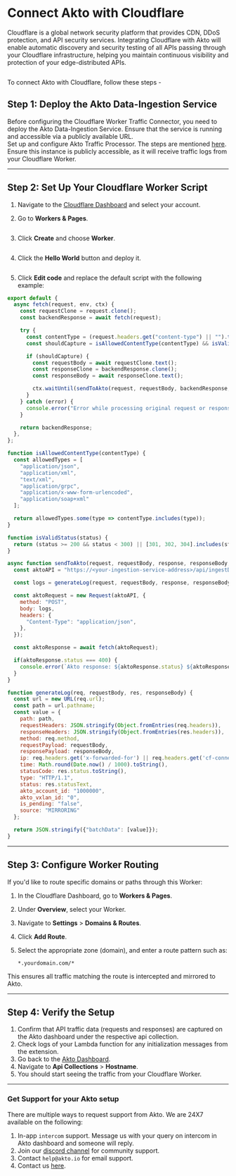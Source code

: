 # Connect Akto with Cloudflare

Cloudflare is a global network security platform that provides CDN, DDoS protection, and API security services. Integrating Cloudflare with Akto will enable automatic discovery and security testing of all APIs passing through your Cloudflare infrastructure, helping you maintain continuous visibility and protection of your edge-distributed APIs.

<figure><img src="../../.gitbook/assets/image (11).png" alt=""><figcaption></figcaption></figure>

To connect Akto with Cloudflare, follow these steps -

## Step 1: Deploy the Akto Data-Ingestion Service

Before configuring the Cloudflare Worker Traffic Connector, you need to deploy the Akto Data-Ingestion Service. Ensure that the service is running and accessible via a publicly available URL.\
Set up and configure Akto Traffic Processor. The steps are mentioned [here](https://docs.akto.io/getting-started/traffic-processor/hybrid-saas).\
Ensure this instance is publicly accessible, as it will receive traffic logs from your Cloudflare Worker.

***

## Step 2: Set Up Your Cloudflare Worker Script

1. Navigate to the [Cloudflare Dashboard](https://dash.cloudflare.com/) and select your account.
2.  Go to **Workers & Pages**.

    <figure><img src="../../.gitbook/assets/cloudflare_workers_pages.png" alt=""><figcaption></figcaption></figure>
3.  Click **Create** and choose **Worker**.

    <figure><img src="../../.gitbook/assets/cloudflare-hello-world-worker.png" alt=""><figcaption></figcaption></figure>
4.  Click the **Hello World** button and deploy it.

    <figure><img src="../../.gitbook/assets/cloudflare-hello-world-worker-deploy.png" alt=""><figcaption></figcaption></figure>
5. Click **Edit code** and replace the default script with the following example:

```javascript
export default {
  async fetch(request, env, ctx) {
    const requestClone = request.clone();
    const backendResponse = await fetch(request);

    try {
      const contentType = (request.headers.get("content-type") || "").toLowerCase();
      const shouldCapture = isAllowedContentType(contentType) && isValidStatus(backendResponse.status);

      if (shouldCapture) {
        const requestBody = await requestClone.text();
        const responseClone = backendResponse.clone();
        const responseBody = await responseClone.text();

        ctx.waitUntil(sendToAkto(request, requestBody, backendResponse, responseBody, env));
      }
    } catch (error) {
      console.error("Error while processing original request or response: ", error);
    }

    return backendResponse;
  },
};

function isAllowedContentType(contentType) {
  const allowedTypes = [
    "application/json",
    "application/xml",
    "text/xml",
    "application/grpc",
    "application/x-www-form-urlencoded",
    "application/soap+xml"
  ];

  return allowedTypes.some(type => contentType.includes(type));
}

function isValidStatus(status) {
  return (status >= 200 && status < 300) || [301, 302, 304].includes(status);
}

async function sendToAkto(request, requestBody, response, responseBody, env) {
  const aktoAPI = "https://<your-ingestion-service-address>/api/ingestData"; // Replace with your deployed ingestion endpoint

  const logs = generateLog(request, requestBody, response, responseBody);

  const aktoRequest = new Request(aktoAPI, {
    method: "POST",
    body: logs,
    headers: {
      "Content-Type": "application/json",
    },
  });

  const aktoResponse = await fetch(aktoRequest);

  if(aktoResponse.status === 400) {
    console.error(`Akto response: ${aktoResponse.status} ${aktoResponse.statusText}, Body: ${await aktoResponse.text()}`);
  }
}

function generateLog(req, requestBody, res, responseBody) {
  const url = new URL(req.url);
  const path = url.pathname;
  const value = {
    path: path,
    requestHeaders: JSON.stringify(Object.fromEntries(req.headers)),
    responseHeaders: JSON.stringify(Object.fromEntries(res.headers)),
    method: req.method,
    requestPayload: requestBody,
    responsePayload: responseBody,
    ip: req.headers.get('x-forwarded-for') || req.headers.get('cf-connecting-ip') || req.headers.get('x-real-ip') || '',
    time: Math.round(Date.now() / 1000).toString(),
    statusCode: res.status.toString(),
    type: "HTTP/1.1",
    status: res.statusText,
    akto_account_id: "1000000",
    akto_vxlan_id: "0",
    is_pending: "false",
    source: "MIRRORING"
  };

  return JSON.stringify({"batchData": [value]});
}
```

***

## Step 3: Configure Worker Routing

If you'd like to route specific domains or paths through this Worker:

1. In the Cloudflare Dashboard, go to **Workers & Pages**.
2. Under **Overview**, select your Worker.
3. Navigate to **Settings** > **Domains & Routes**.
4. Click **Add Route**.
5.  Select the appropriate zone (domain), and enter a route pattern such as:

    ```
    *.yourdomain.com/*
    ```

This ensures all traffic matching the route is intercepted and mirrored to Akto.

***

## Step 4: Verify the Setup

1. Confirm that API traffic data (requests and responses) are captured on the Akto dashboard under the respective api collection.
2. Check logs of your Lambda function for any initialization messages from the extension.
3. Go back to the [Akto Dashboard](https://app.akto.io/).
4. Navigate to **Api Collections** > **Hostname**.
5. You should start seeing the traffic from your Cloudflare Worker.

***

### Get Support for your Akto setup

There are multiple ways to request support from Akto. We are 24X7 available on the following:

1. In-app `intercom` support. Message us with your query on intercom in Akto dashboard and someone will reply.
2. Join our [discord channel](https://www.akto.io/community) for community support.
3. Contact `help@akto.io` for email support.
4. Contact us [here](https://www.akto.io/contact-us).
